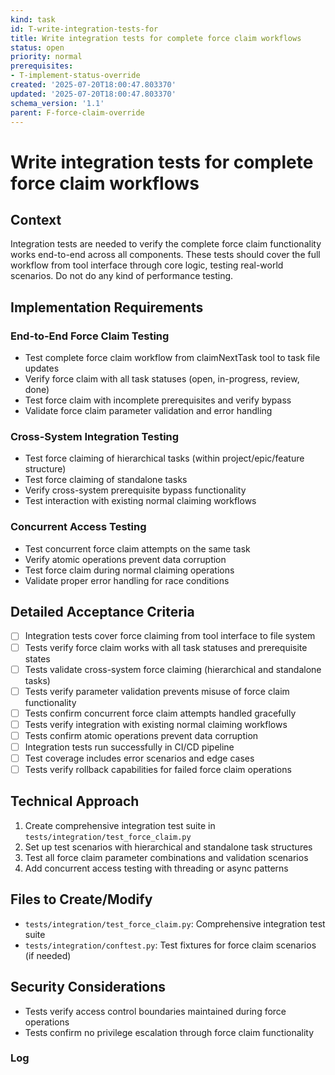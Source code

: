 ```yaml
---
kind: task
id: T-write-integration-tests-for
title: Write integration tests for complete force claim workflows
status: open
priority: normal
prerequisites:
- T-implement-status-override
created: '2025-07-20T18:00:47.803370'
updated: '2025-07-20T18:00:47.803370'
schema_version: '1.1'
parent: F-force-claim-override
---
```

# Write integration tests for complete force claim workflows

## Context
Integration tests are needed to verify the complete force claim functionality works end-to-end across all components. These tests should cover the full workflow from tool interface through core logic, testing real-world scenarios. Do not do any kind of performance testing.

## Implementation Requirements

### End-to-End Force Claim Testing
- Test complete force claim workflow from claimNextTask tool to task file updates
- Verify force claim with all task statuses (open, in-progress, review, done)
- Test force claim with incomplete prerequisites and verify bypass
- Validate force claim parameter validation and error handling

### Cross-System Integration Testing
- Test force claiming of hierarchical tasks (within project/epic/feature structure)
- Test force claiming of standalone tasks
- Verify cross-system prerequisite bypass functionality
- Test interaction with existing normal claiming workflows

### Concurrent Access Testing
- Test concurrent force claim attempts on the same task
- Verify atomic operations prevent data corruption
- Test force claim during normal claiming operations
- Validate proper error handling for race conditions

## Detailed Acceptance Criteria
- [ ] Integration tests cover force claiming from tool interface to file system
- [ ] Tests verify force claim works with all task statuses and prerequisite states
- [ ] Tests validate cross-system force claiming (hierarchical and standalone tasks)
- [ ] Tests verify parameter validation prevents misuse of force claim functionality
- [ ] Tests confirm concurrent force claim attempts handled gracefully
- [ ] Tests verify integration with existing normal claiming workflows
- [ ] Tests confirm atomic operations prevent data corruption
- [ ] Integration tests run successfully in CI/CD pipeline
- [ ] Test coverage includes error scenarios and edge cases
- [ ] Tests verify rollback capabilities for failed force claim operations

## Technical Approach
1. Create comprehensive integration test suite in `tests/integration/test_force_claim.py`
2. Set up test scenarios with hierarchical and standalone task structures
3. Test all force claim parameter combinations and validation scenarios
5. Add concurrent access testing with threading or async patterns

## Files to Create/Modify
- `tests/integration/test_force_claim.py`: Comprehensive integration test suite
- `tests/integration/conftest.py`: Test fixtures for force claim scenarios (if needed)

## Security Considerations
- Tests verify access control boundaries maintained during force operations
- Tests confirm no privilege escalation through force claim functionality

### Log

